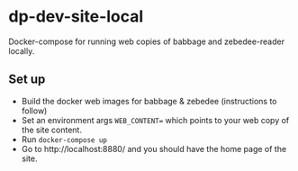 # dp-dev-site-local

Docker-compose for running web copies of babbage and zebedee-reader locally.

## Set up

- Build the docker web images for babbage & zebedee (instructions to follow)
- Set an environment args `WEB_CONTENT=` which points to your web copy of the site content.
- Run `docker-compose up`
- Go to http://localhost:8880/ and you should have the home page of the site.